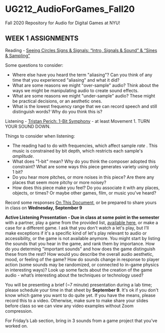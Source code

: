 # UG212_AudioForGames_Fall20
Fall 2020 Repository for Audio for Digital Games at NYU!

WEEK 1 ASSIGNMENTS
------

Reading - [Seeing Circles Signs & Signals: “Intro, Signals & Sound” & “Sines & Sampling”](https://jackschaedler.github.io/circles-sines-signals/)

Some questions to consider:
 - Where else have you heard the term "aliasing"?  Can you think of any time that you experienced "aliasing" and what it did?
 - What are some reasons we might "over-sample" audio?  Think about the ways we might be manipulating audio to create sound effects.
 - What are some reasons we might "under-sample" audio?  These might be practical decisions, or an aesthetic ones.
 - What is the lowest frequency range that we can record speech and still distinguish words?  Why do you think this is?

Listening - [Tristan Perich: 1-Bit Symphony](https://tristanperich.bandcamp.com/album/1-bit-symphony) - at least Movement 1.  TURN YOUR SOUND DOWN.

Things to consider when listening:
 - The reading had to do with frequencies, which affect sample _rate_ .  This music is constrained by bit depth, which restricts each sample's _amplitude_.
 - What does "1-bit" mean?  Why do you think the composer adopted this constraint?  What are some ways this piece generates variety using only 1 bit?  
 - Do you hear more pitches, or more noises in this piece?  Are there any places that seem more pitchy or more noisey?
 - How does this piece make you feel?  Do you associate it with any places, objects, or times? Or maybe other games, film, or music you've heard? 

Record some responses [On This Document](https://docs.google.com/document/d/1tRf_EwWJEI-p0qJuVaWIUiVvEZSH8LivPGvi1lVtUEQ/edit?usp=sharing), or be prepared to share yours in class on **Wednesday, September 9**



**Active Listening Presentation - Due in class at some point in the semester**
with a partner, play a game from the provided list, [available here](https://docs.google.com/spreadsheets/d/1hqdDCL9Sxn1z2aqPhcGguGxTOhXIV_HvDg4cryX9pDI/edit?usp=sharing), or make a case for a different game.  I ask that you don't watch a let's play, but I'll make exceptions if it's a specific kind of let's play relevant to audio or accessibility, or the game is not available anymore.  You might start by listing the sounds that you hear in the game, and rank them by importance.  How do you determing "important sounds" and how does the game distinguish these from the rest? How would you describe the overall audio aesthetic, mood, or feeling of the game?  How do sounds change in response to player action (some sounds may be randomized, or connected to in-game physics in interesting ways)?  Look up some facts about the creation of the game audio - what’s interesting about the techniques or technology used?

You will be presenting a brief (~7 minute) presentation during a lab time; please schedule your time in that sheet by **September 9**.  It's ok if you don't know which game you want to do quite yet.  If you have the means, please record this to a video.  Otherwise, make sure to make share your slides before class so we can view any video examples without Zoom compression.

For Friday’s Lab section, bring in 3 sounds from a game project that you’ve worked on.
